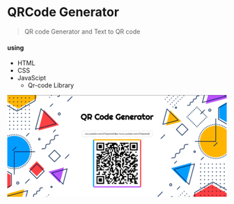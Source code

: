 # QRCode Generator
> QR code Generator and Text to QR code

#### using
- HTML
- CSS
- JavaScipt
  - Qr-code Library

<p align="center">
  <img src="img.png">
</p>
